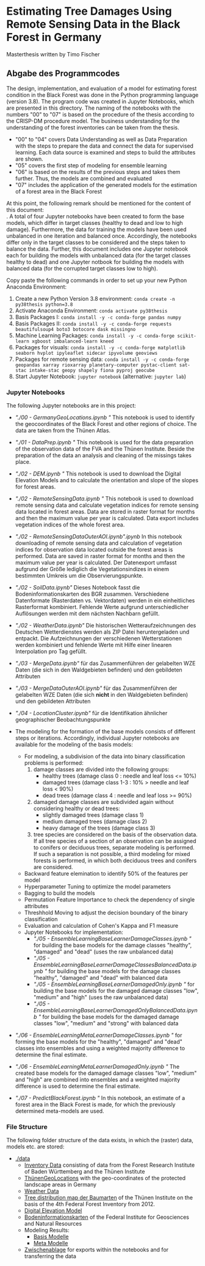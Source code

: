 # Estimating Tree Damages Using Remote Sensing Data in the Black Forest in Germany

Masterthesis written by Timo Fischer

## Abgabe des Programmcodes

The design, implementation, and evaluation of a model for estimating forest condition in the Black Forest was done in the Python programming language (version 3.8). The program code was created in Jupyter Notebooks, which are presented in this directory.
The naming of the notebooks with the numbers "00" to "07" is based on the procedure of the thesis according to the CRISP-DM procedure model. The business understanding for the understanding of the forest inventories can be taken from the thesis.
- "00" to "04" covers Data Understanding as well as Data Preparation with the steps to prepare the data and connect the data for supervised learning. Each data source is examined and steps to build the attributes are shown.
- "05" covers the first step of modeling for ensemble learning
- "06" is based on the results of the previous steps and takes them further. Thus, the models are combined and evaluated
- "07" includes the application of the generated models for the estimation of a forest area in the Black Forest

At this point, the following remark should be mentioned for the content of this document: <br>.
A total of four Jupyter notebooks have been created to form the base models, which differ in target classes (healthy to dead and low to high damage). Furthermore, the data for training the models have been used unbalanced in one iteration and balanced once. Accordingly, the notebooks differ only in the target classes to be considered and the steps taken to balance the data. Further, this document includes one Jupyter notebook each for building the models with unbalanced data (for the target classes healthy to dead) and one Jupyter notbook for building the models with balanced data (for the corrupted target classes low to high).

Copy paste the following commands in order to set up your new Python Anaconda Environment:
1. Create a new Python Version 3.8 environment: `conda create -n py38thesis python=3.8`
2. Activate Anaconda Environment: `conda activate py38thesis`
3. Basis Packages I: `conda install -y -c conda-forge pandas numpy`
4. Basis Packages II: `conda install -y -c conda-forge requests beautifulsoup4 boto3 botocore dask missingno`
5. Machine Learning Packages: `conda install -y -c conda-forge scikit-learn xgboost imbalanced-learn kneed`
6. Packages for visuals: `conda install -y -c conda-forge matplotlib seaborn hvplot ipyleaflet sidecar ipyvolume geoviews`
7. Packages for remote sensing data: `conda install -y -c conda-forge geopandas xarray rioxarray planetary-computer pystac-client sat-stac intake-stac geopy shapely fiona pyproj geocube`
9. Start Jupyter Notebook: `jupyter notebook` (alternative: `jupyter lab`)

### Jupyter Notebooks
The following Jupyter notebooks are in this project:
- *"./00 - GermanyGeoLocations.ipynb "* This notebook is used to identify the geocoordinates of the Black Forest and other regions of choice. The data are taken from the Thünen Atlas.

- *"./01 - DataPrep.ipynb "* This notebook is used for the data preparation of the observation data of the FVA and the Thünen Institute. Beside the preparation of the data an analysis and cleaning of the missings takes place.

- *"./02 - DEM.ipynb "* This notebook is used to download the Digital Elevation Models and to calculate the orientation and slope of the slopes for forest areas.
- *"./02 - RemoteSensingData.ipynb "* This notebook is used to download remote sensing data and calculate vegetation indices for remote sensing data located in forest areas. Data are stored in raster format for months and then the maximum value per year is calculated. Data export includes vegetation indices of the whole forest area.
- *"./02 - RemoteSensingDataOuterAOI.ipynb".ipynb* In this notebook downloading of remote sensing data and calculation of vegetation indices for observation data located outside the forest areas is performed. Data are saved in raster format for months and then the maximum value per year is calculated. Der Datenexport umfasst aufgrund der Größe lediglich die Vegetationsindizes in einem bestimmten Umkreis um die Observierungspunkte.
- *"./02 - SoilData.ipynb"* Dieses Notebook fasst die Bodeninformationskarten des BGR zusammen. Verschiedene Datenformate (Rasterdaten vs. Vektordaten) werden in ein einheitliches Rasterformat kombiniert. Fehlende Werte aufgrund unterschiedlicher Auflösungen werden mit dem nächsten Nachbarn gefüllt.
- *"./02 - WeatherData.ipynb"* Die historischen Wetteraufzeichnungen des Deutschen Wetterdienstes werden als ZIP Datei heruntergeladen und entpackt. Die Aufzeichnungen der verschiedenen Wetterstationen werden kombiniert und fehlende Werte mit Hilfe einer linearen Interpolation pro Tag gefüllt.

- *"./03 - MergeData.ipynb"* für das Zusammenführen der gelabelten WZE Daten (die sich in den Waldgebieten befinden) und den gebildeten Attributen
- *"./03 - MergeDataOuterAOI.ipynb"* für das Zusammenführen der gelabelten WZE Daten (die sich <b>nicht</b> in den Waldgebieten befinden) und den gebildeten Attributen

- *"./04 - LocationCluster.ipynb"* für die Identifikation ähnlicher geographischer Beobachtungspunkte

- The modeling for the formation of the base models consists of different steps or iterations. Accordingly, individual Jupyter notebooks are available for the modeling of the basis models:
    - For modeling, a subdivision of the data into binary classification problems is performed:
        1. damage classes are divided into the following groups:
            - healthy trees (damage class 0 : needle and leaf loss <= 10%)
            - damaged trees (damage class 1-3 : 10% > needle and leaf loss < 90%)
            - dead trees (damage class 4 : needle and leaf loss >= 90%)
        2. damaged damage classes are subdivided again without considering healthy or dead trees:
            - slightly damaged trees (damage class 1)
            - medium damaged trees (damage class 2)
            - heavy damage of the trees (damage class 3)
        3. tree species are considered on the basis of the observation data. If all tree species of a section of an observation can be assigned to conifers or deciduous trees, separate modeling is performed. If such a separation is not possible, a third modeling for mixed forests is performed, in which both deciduous trees and conifers are considered.
    - Backward feature elemination to identify 50% of the features per model
    - Hyperparameter Tuning to optimize the model parameters
    - Bagging to build the models
    - Permutation Feature Importance to check the dependency of single attributes
    - Threshhold Moving to adjust the decision boundary of the binary classification
    - Evaluation and calculation of Cohen's Kappa and F1 measure
    - Jupyter Notebooks for implementation:
        - *"./05 - EnsembleLearningBaseLearnerDamageClasses.ipynb "* for building the base models for the damage classes "healthy", "damaged" and "dead" (uses the raw unbalanced data)
        - *"./05 - EnsembleLearningBaseLearnerDamageClassesBalancedData.ipynb "* for building the base models for the damage classes "healthy", "damaged" and "dead" with balanced data
        - *"./05 - EnsembleLearningBaseLearnerDamagedOnly.ipynb "* for building the base models for the damaged damage classes "low", "medium" and "high" (uses the raw unbalanced data)
        - *"./05 - EnsembleLearningBaseLearnerDamagedOnlyBalancedData.ipynb "* for building the base models for the damaged damage classes "low", "medium" and "strong" with balanced data

- *"./06 - EnsembleLearningMetaLearnerDamageClasses.ipynb "* for forming the base models for the "healthy", "damaged" and "dead" classes into ensembles and using a weighted majority difference to determine the final estimate.
- *"./06 - EnsembleLearningMetaLearnerDamagedOnly.ipynb "* The created base models for the damaged damage classes "low", "medium" and "high" are combined into ensembles and a weighted majority difference is used to determine the final estimate.

- *"./07 - PredictBlackForest.ipynb "* In this notebook, an estimate of a forest area in the Black Forest is made, for which the previously determined meta-models are used.


### File Structure
The following folder structure of the data exists, in which the (raster) data, models etc. are stored:
- [./data](./data)
    - [Inventory Data](./data/ThuenenWZE) consisting of data from the Forest Research Institute of Baden Württemberg and the Thünen Institute
    - [ThünenGeoLocations](./data/ThuenenGeoLocations) with the geo-coordinates of the protected landscape areas in Germany
    - [Weather Data](./data/WeatherData)
    - [Tree distribution map der Baumarten](./data/ThuenenSpatialTreeData) of the Thünen Institute on the basis of the 4th Federal Forest Inventory from 2012.
    - [Digital Elevation Model](./data/DEM)
    - [Bodeninformationskarten](./data/SoilData) of the Federal Institute for Geosciences and Natural Resources
    - Modeling Results:
        - [Basis Modelle](./data/Modeling/BaseLearner)
        - [Meta Modelle](./data/Modeling/MetaLearner)
    - [Zwischenablage](./data/tmp) for exports within the notebooks and for transferring the data